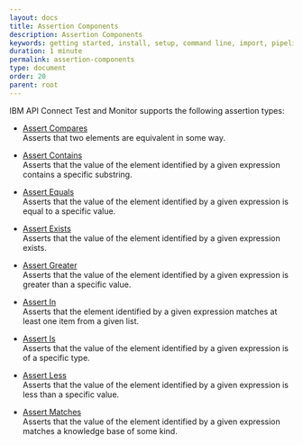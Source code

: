 ```yaml
---
layout: docs
title: Assertion Components
description: Assertion Components
keywords: getting started, install, setup, command line, import, pipeline, update, samples, help
duration: 1 minute
permalink: assertion-components
type: document
order: 20
parent: root
---
```


IBM API Connect Test and Monitor supports the following assertion types:  
  
 * [Assert Compares](./assert-compares)  
 Asserts that two elements are equivalent in some way.
 
 * [Assert Contains](./assert-contains)  
 Asserts that the value of the element identified by a given expression contains a specific substring.  
   
   
 * [Assert Equals](./assert-equals)  
 Asserts that the value of the element identified by a given expression is equal to a specific value.  
 
 * [Assert Exists](./assert-exists)  
 Asserts that the value of the element identified by a given expression exists.  
   
   
 * [Assert Greater](./assert-greater)  
 Asserts that the value of the element identified by a given expression is greater than a specific value.  
   
   
 * [Assert In](./assert-in)  
 Asserts that the element identified by a given expression matches at least one item from a given list.  
   
   
 * [Assert Is](./assert-is)  
 Asserts that the value of the element identified by a given expression is of a specific type.  
   
   
 * [Assert Less](./assert-less)  
 Asserts that the value of the element identified by a given expression is less than a specific value.  
   
 
 * [Assert Matches](./assert-matches)  
 Asserts that the value of the element identified by a given expression matches a knowledge base of some kind.  

